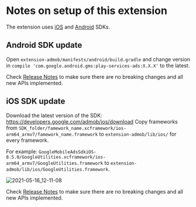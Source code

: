 # Notes on setup of this extension

The extension uses [iOS](https://developers.google.com/admob/ios/quick-start) and [Android](https://developers.google.com/admob/android/quick-start) SDKs.

## Android SDK update

Open `extension-admob/manifests/android/build.gradle` and change version in `compile 'com.google.android.gms:play-services-ads:X.X.X'` to the latest.

Check [Release Notes](https://developers.google.com/admob/android/rel-notes) to make sure there are no breaking changes and all new APIs implemented.

## iOS SDK update

Download the latest version of the SDK: https://developers.google.com/admob/ios/download
Copy frameworks from `SDK_folder/famework_name.xcframework/ios-arm64_armv7/famework_name.framework` to `extension-admob/lib/ios/` for every framework.

For example:
`GoogleMobileAdsSdkiOS-8.5.0/GoogleUtilities.xcframework/ios-arm64_armv7/GoogleUtilities.framework` to `extension-admob/lib/ios/GoogleUtilities.framework`.

![2021-05-16_12-11-08](https://user-images.githubusercontent.com/2209596/118393521-e79db780-b63f-11eb-9da7-eb3e7600f5dd.png)

Check [Release Notes](https://developers.google.com/admob/ios/rel-notes) to make sure there are no breaking changes and all new APIs implemented.
